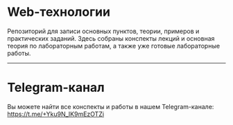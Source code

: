 # Web-технологии

Репозиторий для записи основных пунктов, теории, примеров и практических заданий.  Здесь собраны конспекты лекций и основная теория по лабораторным работам, а также уже готовые лабораторные работы.
___________________________________________________________________________________________________________


# Telegram-канал

Вы можете найти все конспекты и работы в нашем Telegram-канале: 
https://t.me/+Yku9N_IK9mEzOTZi


